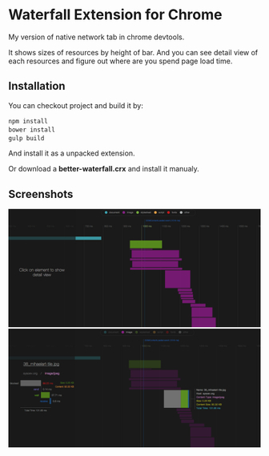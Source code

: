 # Waterfall Extension for Chrome

My version of native network tab in chrome devtools.

It shows sizes of resources by height of bar. And you can see detail view of each resources and figure out where are you spend page load time.

## Installation

You can checkout project and build it by:

```bash
npm install
bower install
gulp build
```

And install it as a unpacked extension.

Or download a **better-waterfall.crx** and install it manualy.

## Screenshots

![Better Waterfall](/screenshot/screenshot1.png)
![Better Waterfall](/screenshot/screenshot2.png)
